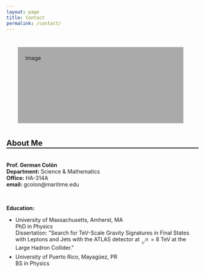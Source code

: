 ```yaml
---
layout: page
title: Contact
permalink: /contact/
---
```


<div class="page-lcolumn" >
  <div style="height:160px; padding: 20px; background-color: #aaa; margin: 40px 40px 40px 30px;"> Image
  </div>
</div>
<div class="page-rcolumn" >
  <div style="font-size: 1.25rem; margin-bottom: .5rem; font-weight: bold; border-bottom: 2px solid;">
    About Me
  </div>

  <div style="padding-top: .9em;">
    <p> <b>Prof. German Col&#243;n</b> <br>
        <b>Department:</b> Science &#38; Mathematics <br>
        <b>Office:</b> HA-314A <br>
        <b>email:</b> gcolon@maritime.edu
    </p>
    <br>
    <p> <b>Education:</b> <br>
      <ul>
        <li> University of Massachusetts, Amherst, MA <br>
	     PhD in Physics <br>
	     Dissertation: "Search for TeV-Scale Gravity Signatures in Final States with Leptons and Jets with the ATLAS detector at <math><msqrt><mi>s</mi></msqrt></math> = 8 TeV at the Large Hadron Collider."
	</li>
        <li style="margin-top: .5em;"> University of Puerto Rico, Mayag&#252;ez, PR <br>
	     BS in Physics
	</li>
      </ul>
    </p>
  </div>
</div>
